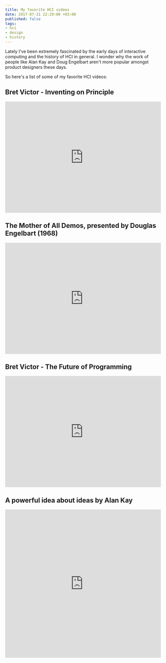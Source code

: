 ```yaml
---
title: My favorite HCI videos
date: 2017-07-31 22:29:00 +03:00
published: false
tags:
- hci
- design
- history
---
```


Lately I've been extremely fascinated by the early days of interactive computing and the history of HCI in general. I wonder why the work of people like Alan Kay and Doug Engelbart aren't more popular amongst product designers these days.

So here's a list of some of my favorite HCI videos:

## Bret Victor - Inventing on Principle
<iframe src="https://player.vimeo.com/video/36579366" width="100%" height="360" frameborder="0" webkitallowfullscreen mozallowfullscreen allowfullscreen></iframe>

## The Mother of All Demos, presented by Douglas Engelbart (1968)
<iframe width="100%" height="360" src="https://www.youtube.com/embed/yJDv-zdhzMY" frameborder="0" allowfullscreen></iframe>

## Bret Victor - The Future of Programming
<iframe width="100%" height="360" src="https://www.youtube.com/embed/8pTEmbeENF4" frameborder="0" allowfullscreen></iframe>

## A powerful idea about ideas by Alan Kay
<iframe src="https://embed.ted.com/talks/alan_kay_shares_a_powerful_idea_about_ideas" width="100%" height="480px" frameborder="0" scrolling="no" webkitAllowFullScreen mozallowfullscreen allowFullScreen></iframe>